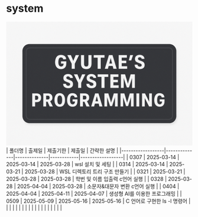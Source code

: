 # system
![GYUTAE'S SYSTEM PROGRAMMING](https://github.com/gyutae-git/system/blob/main/system_programming.png?raw=true)
| 폴더명           | 출제일     | 제출기한     | 제출일     | 간략한 설명       |
|------------------|--------------|--------------|------------|------------------|
| 0307          | 2025-03-14   | 2025-03-14   | 2025-03-28 |  wsl 설치 및 세팅  |
| 0314          | 2025-03-14   | 2025-03-21   | 2025-03-28 | WSL 디렉토리 트리 구조 만들기  |
| 0321          | 2025-03-21   | 2025-03-28   | 2025-03-28 |  학번 및 이름 입출력 c언어 실행 |
| 0328          | 2025-03-28   | 2025-04-04   | 2025-03-28 | 소문자&대문자 변환 c언어 실행  |
| 0404          | 2025-04-04   | 2025-04-11   | 2025-04-07 | 생성형 AI를 이용한 프로그래밍 |
| 0509          | 2025-05-09   | 2025-05-16   | 2025-05-16 | C 언어로 구현한 ls -l 명령어  |
|           |    |    |  |             |
|           |    |    |  |             |
|           |    |    |  |             |
